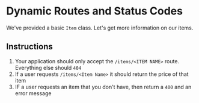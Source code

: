 # Dynamic Routes and Status Codes

We've provided a basic `Item` class. Let's get more information on our items.

## Instructions

  1. Your application should only accept the `/items/<ITEM NAME>` route. Everything else should `404`
  2. If a user requests `/items/<Item Name>` it should return the price of that item
  3. IF a user requests an item that you don't have, then return a `400` and an error message
